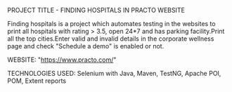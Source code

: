 PROJECT TITLE - FINDING HOSPITALS IN PRACTO WEBSITE

Finding hospitals is a project which automates testing in the websites to print all hospitals with rating > 3.5, open 24*7 and has parking facility.Print all the top cities.Enter valid and invalid details in the corporate wellness page and check "Schedule a demo" is enabled or not.

WEBSITE: "https://www.practo.com/"

TECHNOLOGIES USED:
Selenium with Java,
Maven,
TestNG,
Apache POI,
POM,
Extent reports
